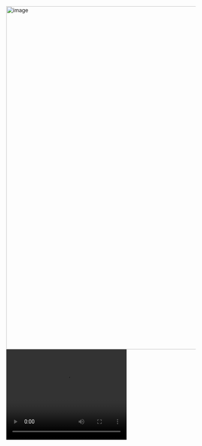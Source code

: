 <img width="911" alt="image" src="https://github.com/yasarunylmzz/iWeather/assets/116540999/f03987c6-0ba8-42ec-a446-4380d547cbd6">
<video width="320" height="240" controls>
  <source src="https://github.com/yasarunylmzz/iWeather/blob/main/assets/video2.mp4" type="video/mp4">
</video>
